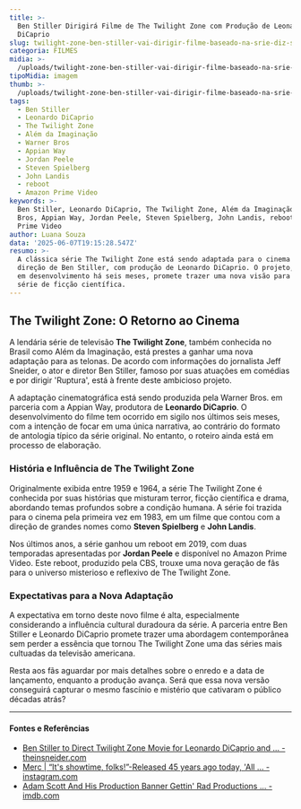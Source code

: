 ```yaml
---
title: >-
  Ben Stiller Dirigirá Filme de The Twilight Zone com Produção de Leonardo
  DiCaprio
slug: twilight-zone-ben-stiller-vai-dirigir-filme-baseado-na-srie-diz-site
categoria: FILMES
midia: >-
  /uploads/twilight-zone-ben-stiller-vai-dirigir-filme-baseado-na-srie-diz-site-thumb.jpg
tipoMidia: imagem
thumb: >-
  /uploads/twilight-zone-ben-stiller-vai-dirigir-filme-baseado-na-srie-diz-site-thumb.jpg
tags:
  - Ben Stiller
  - Leonardo DiCaprio
  - The Twilight Zone
  - Além da Imaginação
  - Warner Bros
  - Appian Way
  - Jordan Peele
  - Steven Spielberg
  - John Landis
  - reboot
  - Amazon Prime Video
keywords: >-
  Ben Stiller, Leonardo DiCaprio, The Twilight Zone, Além da Imaginação, Warner
  Bros, Appian Way, Jordan Peele, Steven Spielberg, John Landis, reboot, Amazon
  Prime Video
author: Luana Souza
data: '2025-06-07T19:15:28.547Z'
resumo: >-
  A clássica série The Twilight Zone está sendo adaptada para o cinema sob a
  direção de Ben Stiller, com produção de Leonardo DiCaprio. O projeto, que está
  em desenvolvimento há seis meses, promete trazer uma nova visão para a icônica
  série de ficção científica.
---
```


## The Twilight Zone: O Retorno ao Cinema

A lendária série de televisão **The Twilight Zone**, também conhecida no Brasil como Além da Imaginação, está prestes a ganhar uma nova adaptação para as telonas. De acordo com informações do jornalista Jeff Sneider, o ator e diretor Ben Stiller, famoso por suas atuações em comédias e por dirigir 'Ruptura', está à frente deste ambicioso projeto.

A adaptação cinematográfica está sendo produzida pela Warner Bros. em parceria com a Appian Way, produtora de **Leonardo DiCaprio**. O desenvolvimento do filme tem ocorrido em sigilo nos últimos seis meses, com a intenção de focar em uma única narrativa, ao contrário do formato de antologia típico da série original. No entanto, o roteiro ainda está em processo de elaboração.

### História e Influência de The Twilight Zone

Originalmente exibida entre 1959 e 1964, a série The Twilight Zone é conhecida por suas histórias que misturam terror, ficção científica e drama, abordando temas profundos sobre a condição humana. A série foi trazida para o cinema pela primeira vez em 1983, em um filme que contou com a direção de grandes nomes como **Steven Spielberg** e **John Landis**.

Nos últimos anos, a série ganhou um reboot em 2019, com duas temporadas apresentadas por **Jordan Peele** e disponível no Amazon Prime Video. Este reboot, produzido pela CBS, trouxe uma nova geração de fãs para o universo misterioso e reflexivo de The Twilight Zone.

### Expectativas para a Nova Adaptação

A expectativa em torno deste novo filme é alta, especialmente considerando a influência cultural duradoura da série. A parceria entre Ben Stiller e Leonardo DiCaprio promete trazer uma abordagem contemporânea sem perder a essência que tornou The Twilight Zone uma das séries mais cultuadas da televisão americana.

Resta aos fãs aguardar por mais detalhes sobre o enredo e a data de lançamento, enquanto a produção avança. Será que essa nova versão conseguirá capturar o mesmo fascínio e mistério que cativaram o público décadas atrás?



---

#### Fontes e Referências

- [Ben Stiller to Direct Twilight Zone Movie for Leonardo DiCaprio and ... - theinsneider.com](http://www.theinsneider.com/p/ben-stiller-twilight-zone-movie-leonardo-dicaprio-ballerina-review-ana-de-armas-john-wick-spinoff)
- [Merc | “It's showtime, folks!”-Released 45 years ago today, 'All ... - instagram.com](https://www.instagram.com/p/DD0wI4dsB8z/)
- [Adam Scott And His Production Banner Gettin' Rad Productions ... - imdb.com](https://www.imdb.com/news/ni63468137/)
